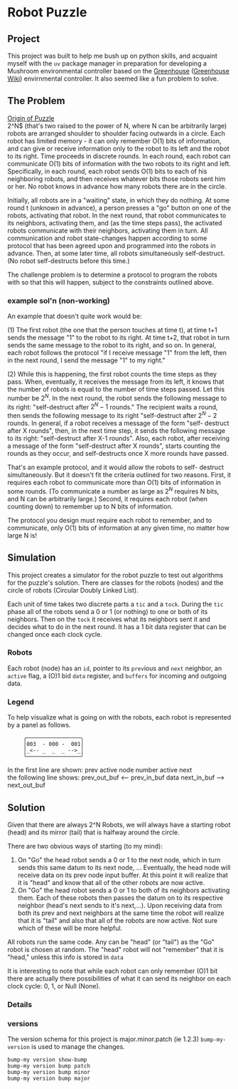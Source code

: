 # Robot Puzzle

## Project
This project was built to help me bush up on python skills, and acquaint
myself with the `uv` package manager in preparation for developing a
Mushroom environmental controller based on the
[Greenhouse](https://github.com/mattmartini/Greenhouse) ([Greenhouse
Wiki](https://github.com/mattmartini/Greenhouse/wiki)) envirnmental
controller. It also seemed like a fun problem to solve.

## The Problem
[Origin of Puzzle](http://www.cs.ucr.edu/~neal/puzzles)  
2^N$ (that's two raised to the power of N, where N can be arbitrarily
large) robots are arranged shoulder to shoulder facing outwards in a
circle. Each robot has limited memory - it can only remember O(1) bits
of information, and can give or receive information only to the robot to
its left and the robot to its right. Time proceeds in discrete rounds.
In each round, each robot can communicate O(1) bits of information with
the two robots to its right and left. Specifically, in each round, each
robot sends O(1) bits to each of his neighboring robots, and then
receives whatever bits those robots sent him or her. No robot knows in
advance how many robots there are in the circle.

Initially, all robots are in a "waiting" state, in which they do
nothing. At some round t (unknown in advance), a person presses a "go"
button on one of the robots, activating that robot. In the next round,
that robot communicates to its neighbors, activating them, and (as the
time steps pass), the activated robots communicate with their neighbors,
activating them in turn. All communication and robot state-changes
happen according to some protocol that has been agreed upon and
programmed into the robots in advance. Then, at some later time, all
robots simultaneously self-destruct. (No robot self-destructs before
this time.)

The challenge problem is to determine a protocol to program the
robots with so that this will happen, subject to the constraints
outlined above.

### example sol'n (non-working)
An example that doesn't quite work would be:

  (1) The first robot (the one that the person touches at time t), at
      time t+1 sends the message "1" to the robot to its right. At time
      t+2, that robot in turn sends the same message to the robot to its
      right, and so on. In general, each robot follows the protocol "if
      I receive message "1" from the left, then in the next round, I
      send the message "1" to my right."

  (2) While this is happening, the first robot counts the time steps as
      they pass. When, eventually, it receives the message from its
      left, it knows that the number of robots is equal to the number of
      time steps passed. Let this number be $2^N$. In the next round,
      the robot sends the following message to its right: "self-destruct
      after $2^N-1$ rounds." The recipient waits a round, then sends the
      following message to its right "self-destruct after $2^N-2$
      rounds. In general, if a robot receives a message of the form "self-
      destruct after X rounds", then, in the next time step, it sends
      the following message to its right: "self-destruct after X-1
      rounds". Also, each robot, after receiving a message of the form
      "self-destruct after X rounds", starts counting the rounds as they
      occur, and self-destructs once X more rounds have passed.

That's an example protocol, and it would allow the robots to self-
destruct simultaneously. But it doesn't fit the criteria outlined for
two reasons. First, it requires each robot to communicate more than O(1)
bits of information in some rounds. (To communicate a number as large as
$2^N$ requires N bits, and N can be arbitrarily large.) Second, it
requires each robot (when counting down) to remember up to N bits of
information.

The protocol you design must require each robot to remember, and to
communicate, only O(1) bits of information at any given time, no matter
how large N is!

## Simulation
This project creates a simulator for the robot puzzle to test out
algorithms for the puzzle's solution. There are classes for the robots
(nodes) and the circle of robots (Circular Doubly Linked List).

Each unit of time takes two discrete parts a `tic` and a `tock`. During the
`tic` phase all of the robots send a 0 or 1 (or nothing) to one or both of
its neighbors. Then on the `tock` it receives what its neighbors sent it
and decides what to do in the next round. It has a 1 bit data register
that can be changed once each clock cycle.

### Robots
Each robot (node) has an `id`, pointer to its `prev`ious and `next`
neighbor, an `active` flag, a (O)1 bid `data` register, and `buffers`
for incoming and outgoing data.

### Legend
To help visualize what is going on with the robots, each robot is represented by a panel as follows.

```
     ╭─────────────────╮
     │003  - 000 -  001│   
     │_<-- _  _  _ -->_│  
     ╰─────────────────╯
```
In the first line are shown:
 prev   active   node number    active   next  
the following line shows:  prev_out_buf  <-- prev_in_buf   data  next_in_buf --> next_out_buf


## Solution
Given that there are always 2^N Robots, we will always have a starting
robot (head) and its mirror (tail) that is halfway around the circle.

There are two obvious ways of starting (to my mind): 
1. On "Go" the head robot sends a 0 or 1 to the next node, which in
       turn sends this same datum to its next node, ... Eventually, the head
       node will receive data on its prev node input buffer. At this
       point it will realize that it is "head" and know that all of the
       other robots are now active.
2. On "Go" the head robot sends a 0 or 1 to both of its neighbors
       activating them. Each of these robots then passes the datum on to
       its respective neighbor (head's next sends to it's next,...).
       Upon receiving data from both its prev and next neighbors at the
       same time the robot will realize that it is "tail" and also that
       all of the robots are now active.
Not sure which of these will be more helpful.

All robots run the same code. Any can be "head" (or "tail") as the "Go"
robot is chosen at random. The "head" robot will not "remember" that it
is "head," unless this info is stored in `data`

It is interesting to note that while each robot can only remember (O)1
bit there are actually there possibilities of what it can send its
neighbor on each clock cycle: 0, 1, or Null (None).

### Details

### versions

The version schema for this project is major.minor.patch (ie 1.2.3)
`bump-my-version` is used to manage the changes.
```
bump-my version show-bump
bump-my version bump patch
bump-my version bump minor
bump-my version bump major
```
